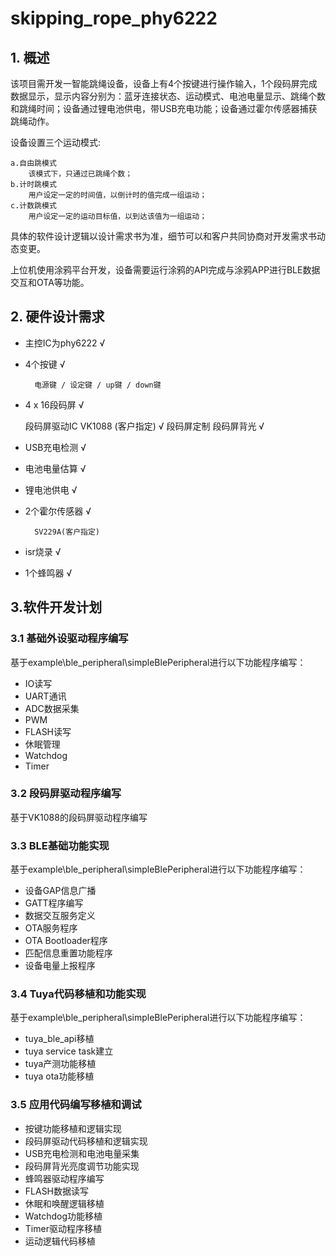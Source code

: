 <!--
 * @Author: emmovo
 * @Date: 2022-05-03 08:51:54
 * @LastEditors: emmovo
 * @LastEditTime: 2022-05-25 14:25:35
 * @FilePath: \skippingRope_phy6222\README.md
 * @Description: 
 * 
 * Copyright (c) 2022 by mingjkl@live.com/emmovo.com, All Rights Reserved. 
-->
# skipping_rope_phy6222

## 1. 概述

该项目需开发一智能跳绳设备，设备上有4个按键进行操作输入，1个段码屏完成数据显示，显示内容分别为：蓝牙连接状态、运动模式、电池电量显示、跳绳个数和跳绳时间；设备通过锂电池供电，带USB充电功能；设备通过霍尔传感器捕获跳绳动作。

设备设置三个运动模式:

    a.自由跳模式
        该模式下，只通过已跳绳个数；
    b.计时跳模式
        用户设定一定的时间值，以倒计时的值完成一组运动；
    c.计数跳模式
        用户设定一定的运动目标值，以到达该值为一组运动；

具体的软件设计逻辑以设计需求书为准，细节可以和客户共同协商对开发需求书动态变更。

上位机使用涂鸦平台开发，设备需要运行涂鸦的API完成与涂鸦APP进行BLE数据交互和OTA等功能。

## 2. 硬件设计需求

- 主控IC为phy6222  √     
- 4个按键                              √

        电源键 / 设定键 / up键 / down键

- 4 x 16段码屏                         √

    段码屏驱动IC VK1088 (客户指定)      √
	段码屏定制
    段码屏背光      √

- USB充电检测      √
- 电池电量估算     √
- 锂电池供电       √
- 2个霍尔传感器    √

        SV229A(客户指定)

- isr烧录          √
- 1个蜂鸣器        √

## 3.软件开发计划

### 3.1 基础外设驱动程序编写

基于example\ble_peripheral\simpleBlePeripheral进行以下功能程序编写：

- IO读写
- UART通讯
- ADC数据采集
- PWM
- FLASH读写
- 休眠管理
- Watchdog
- Timer

### 3.2 段码屏驱动程序编写

基于VK1088的段码屏驱动程序编写

### 3.3 BLE基础功能实现

基于example\ble_peripheral\simpleBlePeripheral进行以下功能程序编写：
- 设备GAP信息广播
- GATT程序编写
- 数据交互服务定义
- OTA服务程序
- OTA Bootloader程序
- 匹配信息重置功能程序
- 设备电量上报程序

### 3.4 Tuya代码移植和功能实现

基于example\ble_peripheral\simpleBlePeripheral进行以下功能程序编写：
- tuya_ble_api移植
- tuya service task建立
- tuya产测功能移植
- tuya ota功能移植

### 3.5 应用代码编写移植和调试

- 按键功能移植和逻辑实现
- 段码屏驱动代码移植和逻辑实现
- USB充电检测和电池电量采集
- 段码屏背光亮度调节功能实现
- 蜂鸣器驱动程序编写
- FLASH数据读写
- 休眠和唤醒逻辑移植
- Watchdog功能移植
- Timer驱动程序移植
- 运动逻辑代码移植



